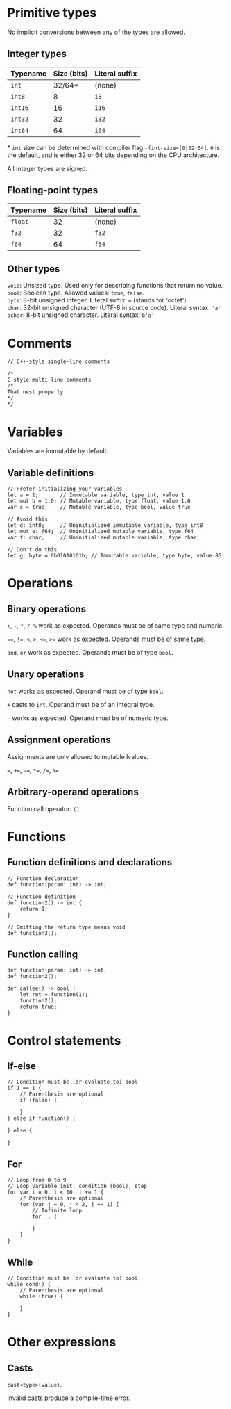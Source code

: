 # Primitive types

No implicit conversions between any of the types are allowed.

## Integer types

| Typename | Size (bits) | Literal suffix |
| -------- | ----------- | -------------- |
| `int`    | 32/64*      | (none)         |
| `int8`   | 8           | `i8`           |
| `int16`  | 16          | `i16`          |
| `int32`  | 32          | `i32`          |
| `int64`  | 64          | `i64`          |

\* `int` size can be determined with compiler flag `-fint-size=[0|32|64]`.
`0` is the default, and is either 32 or 64 bits depending on the CPU architecture.

All integer types are signed.  


## Floating-point types

| Typename | Size (bits) | Literal suffix |
| -------- | ----------- | -------------- |
| `float`  | 32          | (none)         |
| `f32`    | 32          | `f32`          |
| `f64`    | 64          | `f64`          |

## Other types

`void`: Unsized type. Used only for describing functions that return no value.  
`bool`: Boolean type. Allowed values: `true`, `false`.  
`byte`: 8-bit unsigned integer. Literal suffix: `o` (stands for 'octet')  
`char`: 32-bit unsigned character (UTF-8 in source code). Literal syntax: `'a'`  
`bchar`: 8-bit unsigned character. Literal syntax: `b'a'`

# Comments

```
// C++-style single-line comments
```

```
/*
C-style multi-line comments
/*
That nest properly
*/
*/
```

# Variables

Variables are immutable by default.

## Variable definitions

```
// Prefer initializing your variables
let a = 1;       // Immutable variable, type int, value 1
let mut b = 1.0; // Mutable variable, type float, value 1.0
var c = true;    // Mutable variable, type bool, value true

// Avoid this
let d: int8;     // Uninitialized immutable variable, type int8
let mut e: f64;  // Uninitialized mutable variable, type f64
var f: char;     // Uninitialized mutable variable, type char

// Don't do this
let g: byte = 0b01010101b; // Immutable variable, type byte, value 85
```

# Operations

## Binary operations

`+`, `-`, `*`, `/`, `%` work as expected. Operands must be of same type and numeric.

`==`, `!=`, `<`, `>`, `<=`, `>=` work as expected. Operands must be of same type.

`and`, `or` work as expected. Operands must be of type `bool`.

## Unary operations

`not` works as expected. Operand must be of type `bool`.

`+` casts to `int`. Operand must be of an integral type.

`-` works as expected. Operand must be of numeric type.

## Assignment operations

Assignments are only allowed to mutable lvalues.

`=`, `+=`, `-=`, `*=`, `/=`, `%=`

## Arbitrary-operand operations

Function call operator: `()`

# Functions

## Function definitions and declarations

```
// Function declaration
def function(param: int) -> int;

// Function definition
def function2() -> int {
    return 1;
}

// Omitting the return type means void
def function3();
```

## Function calling

```
def function(param: int) -> int;
def function2();

def callee() -> bool {
    let ret = function(1);
    function2();
    return true;
}
```

# Control statements

## If-else

```
// Condition must be (or evaluate to) bool
if 1 == 1 {
    // Parenthesis are optional
    if (false) {

    }
} else if function() {

} else {

}
```

## For

```
// Loop from 0 to 9
// Loop variable init, condition (bool), step
for var i = 0, i < 10, i += 1 {
    // Parenthesis are optional
    for (var j = 0, j < 2, j += 1) {
        // Infinite loop
        for ,, {

        }
    }
}
```

## While

```
// Condition must be (or evaluate to) bool
while cond() {
    // Parenthesis are optional
    while (true) {

    }
}
```

# Other expressions

## Casts

`cast<type>(value)`.

Invalid casts produce a compile-time error.
